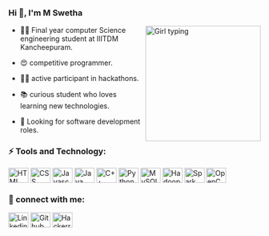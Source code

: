### Hi 👋, I'm M Swetha  
<img align='right' src="https://cdn.dribbble.com/users/1857592/screenshots/3848396/character-typing.gif" width="230" alt = "Girl typing">

- 👩‍🎓 Final year computer Science engineering student at IIITDM Kancheepuram.

- 😍 competitive programmer. 

- 👩‍💻 active participant in hackathons.

- 📚 curious student who loves learning new technologies.

- 👀 Looking for software development roles.

### ⚡ Tools and Technology:
<a href="https://en.wikipedia.org/wiki/HTML" target="blank"><img align="center" src="../images/iconfinder_html5_294678.png" alt="HTML" height="30" width="40" /></a>
<a href="https://en.wikipedia.org/wiki/CSS" target="blank"><img align="center" src="../images/iconfinder_css3_294692.png" alt="CSS" height="30" width="40" /></a>
<a href="https://developer.mozilla.org/en-US/docs/Web/JavaScript" target="blank"><img align="center" src="../images/iconfinder_187_Js_logo_logos_4373213.png" alt="Javascript" height="30" width="40" /></a>
<a href="https://www.java.com/en/" target="blank"><img align="center" src="../images/iconfinder_181_Java_logo_logos_4373217.png" alt="Java" height="30" width="40" /></a>
<a href="https://en.wikipedia.org/wiki/C%2B%2B" target="blank"><img align="center" src="../images/Cpp_image.png" alt="C++" height="30" width="40" /></a>
<a href="https://www.python.org/" target="blank"><img align="center" src="../images/iconfinder_267_Python_logo_4375050.png" alt="Python" height="30" width="40" /></a>
<a href="https://www.mysql.com/" target="blank"><img align="center" src="../images/iconfinder_MySQL_1012821.png" alt="MySQL" height="30" width="40" /></a>
<a href="https://hadoop.apache.org/" target="blank"><img align="center" src="../images/apache-pig-icon.png" alt="Hadoop" height="30" width="40" /></a>
<a href="https://spark.apache.org/" target="blank"><img align="center" src="../images/apache-spark-icon.png" alt="Spark" height="30" width="40" /></a>
<a href="https://opencv.org/" target="blank"><img align="center" src="../images/open-cv.png" alt="OpenCV" height="30" width="40" /></a>


### 👥 connect with me:
<a href="https://www.linkedin.com/in/swetha-m-1708/" target="blank"><img align="center" src="../images/iconfinder_BW_Linkedin_glyph_svg_5305157.png" alt="Linkedin profile" height="30" width="40" /></a>
<a href="https://github.com/mswetha1708" target="blank"><img align="center" src="../images/iconfinder_github_317712.png" alt="Github Profile" height="30" width="40" /></a>
<a href="https://www.hackerrank.com/mswetha1708" target="blank"><img align="center" src="../images/iconfinder_160_Hackerrank_logo_logos_4373713.png" alt="Hackerrank Profile" height="30" width="40" /></a>

<!--
**mswetha1708/mswetha1708** is a ✨ _special_ ✨ repository because its `README.md` (this file) appears on your GitHub profile.

Here are some ideas to get you started:

- 🔭 I’m currently working on ...
- 🌱 I’m currently learning ...
- 👯 I’m looking to collaborate on ...
- 🤔 I’m looking for help with ...
- 💬 Ask me about ...
- 📫 How to reach me: ...
- 😄 Pronouns: ...
- ⚡ Fun fact: ...
-->
